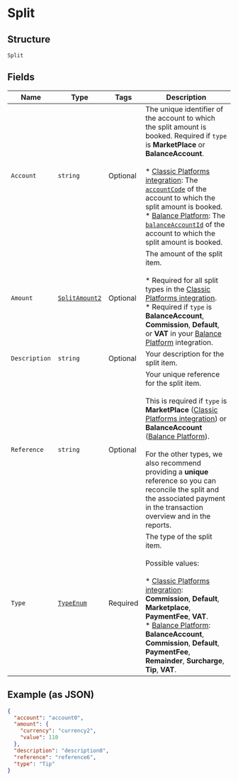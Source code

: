 
# Split

## Structure

`Split`

## Fields

| Name | Type | Tags | Description |
|  --- | --- | --- | --- |
| `Account` | `string` | Optional | The unique identifier of the account to which the split amount is booked. Required if `type` is **MarketPlace** or **BalanceAccount**.<br><br>* [Classic Platforms integration](https://docs.adyen.com/marketplaces-and-platforms/classic): The [`accountCode`](https://docs.adyen.com/api-explorer/Account/latest/post/updateAccount#request-accountCode) of the account to which the split amount is booked.<br>* [Balance Platform](https://docs.adyen.com/marketplaces-and-platforms): The [`balanceAccountId`](https://docs.adyen.com/api-explorer/balanceplatform/latest/get/balanceAccounts/_id_#path-id) of the account to which the split amount is booked. |
| `Amount` | [`SplitAmount2`](../../doc/models/split-amount-2.md) | Optional | The amount of the split item.<br><br>* Required for all split types in the [Classic Platforms integration](https://docs.adyen.com/marketplaces-and-platforms/classic).<br>* Required if `type` is **BalanceAccount**, **Commission**, **Default**, or **VAT** in your [Balance Platform](https://docs.adyen.com/marketplaces-and-platforms) integration. |
| `Description` | `string` | Optional | Your description for the split item. |
| `Reference` | `string` | Optional | Your unique reference for the split item.<br><br>This is required if `type` is **MarketPlace** ([Classic Platforms integration](https://docs.adyen.com/marketplaces-and-platforms/classic)) or **BalanceAccount** ([Balance Platform](https://docs.adyen.com/marketplaces-and-platforms)).<br><br>For the other types, we also recommend providing a **unique** reference so you can reconcile the split and the associated payment in the transaction overview and in the reports. |
| `Type` | [`TypeEnum`](../../doc/models/type-enum.md) | Required | The type of the split item.<br><br>Possible values:<br><br>* [Classic Platforms integration](https://docs.adyen.com/marketplaces-and-platforms/classic): **Commission**, **Default**, **Marketplace**, **PaymentFee**, **VAT**.<br>* [Balance Platform](https://docs.adyen.com/marketplaces-and-platforms): **BalanceAccount**, **Commission**, **Default**, **PaymentFee**, **Remainder**, **Surcharge**, **Tip**, **VAT**. |

## Example (as JSON)

```json
{
  "account": "account0",
  "amount": {
    "currency": "currency2",
    "value": 110
  },
  "description": "description0",
  "reference": "reference6",
  "type": "Tip"
}
```

